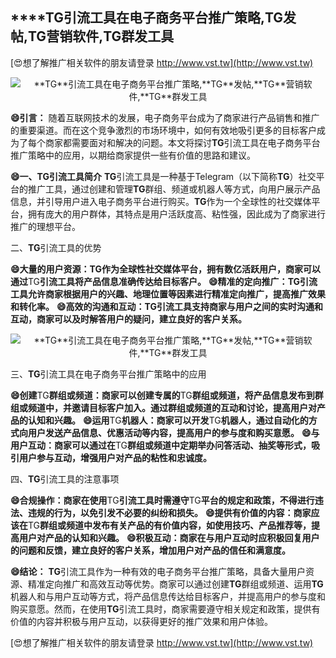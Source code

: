 ## ****TG**引流工具在电子商务平台推广策略,**TG**发帖,**TG**营销软件,**TG**群发工具**

[😍想了解推广相关软件的朋友请登录 http://www.vst.tw](http://www.vst.tw)

 <center><img src="https://vst.tw/MP4/tuiguang/png/5.png" alt="**TG**引流工具在电子商务平台推广策略,**TG**发帖,**TG**营销软件,**TG**群发工具"></center>

**😄引言：**
随着互联网技术的发展，电子商务平台成为了商家进行产品销售和推广的重要渠道。而在这个竞争激烈的市场环境中，如何有效地吸引更多的目标客户成为了每个商家都需要面对和解决的问题。本文将探讨**TG**引流工具在电子商务平台推广策略中的应用，以期给商家提供一些有价值的思路和建议。

**😄一、**TG**引流工具简介**
**TG**引流工具是一种基于Telegram（以下简称**TG**）社交平台的推广工具，通过创建和管理**TG**群组、频道或机器人等方式，向用户展示产品信息，并引导用户进入电子商务平台进行购买。**TG**作为一个全球性的社交媒体平台，拥有庞大的用户群体，其特点是用户活跃度高、粘性强，因此成为了商家进行推广的理想平台。

二、**TG**引流工具的优势

**😄大量的用户资源：**TG**作为全球性社交媒体平台，拥有数亿活跃用户，商家可以通过**TG**引流工具将产品信息准确传达给目标客户。**
**😄精准的定向推广：**TG**引流工具允许商家根据用户的兴趣、地理位置等因素进行精准定向推广，提高推广效果和转化率。**
**😄高效的沟通和互动：**TG**引流工具支持商家与用户之间的实时沟通和互动，商家可以及时解答用户的疑问，建立良好的客户关系。**

 <center><img src="https://vst.tw/MP4/tuiguang/png/0.png" alt="**TG**引流工具在电子商务平台推广策略,**TG**发帖,**TG**营销软件,**TG**群发工具"></center>

三、**TG**引流工具在电子商务平台推广策略中的应用

**😄创建**TG**群组或频道：商家可以创建专属的**TG**群组或频道，将产品信息发布到群组或频道中，并邀请目标客户加入。通过群组或频道的互动和讨论，提高用户对产品的认知和兴趣。**
**😄运用**TG**机器人：商家可以开发**TG**机器人，通过自动化的方式向用户发送产品信息、优惠活动等内容，提高用户的参与度和购买意愿。**
**😄与用户互动：商家可以通过在**TG**群组或频道中定期举办问答活动、抽奖等形式，吸引用户参与互动，增强用户对产品的粘性和忠诚度。**

四、**TG**引流工具的注意事项

**😄合规操作：商家在使用**TG**引流工具时需遵守**TG**平台的规定和政策，不得进行违法、违规的行为，以免引发不必要的纠纷和损失。**
**😄提供有价值的内容：商家应该在**TG**群组或频道中发布有关产品的有价值内容，如使用技巧、产品推荐等，提高用户对产品的认知和兴趣。**
**😄积极互动：商家在与用户互动时应积极回复用户的问题和反馈，建立良好的客户关系，增加用户对产品的信任和满意度。**

**😄结论：**
**TG**引流工具作为一种有效的电子商务平台推广策略，具备大量用户资源、精准定向推广和高效互动等优势。商家可以通过创建**TG**群组或频道、运用**TG**机器人和与用户互动等方式，将产品信息传达给目标客户，并提高用户的参与度和购买意愿。然而，在使用**TG**引流工具时，商家需要遵守相关规定和政策，提供有价值的内容并积极与用户互动，以获得更好的推广效果和用户体验。

[😍想了解推广相关软件的朋友请登录 http://www.vst.tw](http://www.vst.tw)



